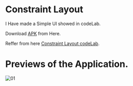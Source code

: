 # Constraint Layout
I Have made a Simple UI showed in codeLab.

Download [APK](https://github.com/pulkitagrawal20/CodeLab/releases/download/v5.0/app-debug.apk) from Here.

Reffer from here [Constraint Layout codeLab](https://developer.android.com/codelabs/constraint-layout#10).

# Previews of the Application.
![01](https://user-images.githubusercontent.com/69674896/118294055-f4af8f00-b4f7-11eb-9329-a66953c25cc7.png)
